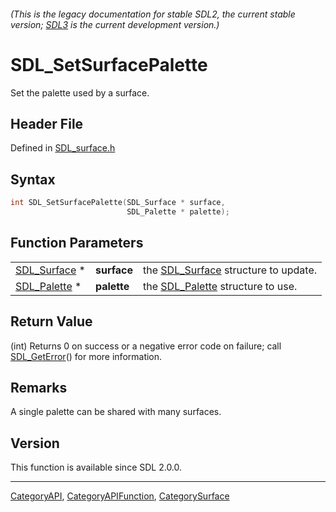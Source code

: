 ###### (This is the legacy documentation for stable SDL2, the current stable version; [SDL3](https://wiki.libsdl.org/SDL3/) is the current development version.)
# SDL_SetSurfacePalette

Set the palette used by a surface.

## Header File

Defined in [SDL_surface.h](https://github.com/libsdl-org/SDL/blob/SDL2/include/SDL_surface.h)

## Syntax

```c
int SDL_SetSurfacePalette(SDL_Surface * surface,
                          SDL_Palette * palette);
```

## Function Parameters

|                              |             |                                                     |
| ---------------------------- | ----------- | --------------------------------------------------- |
| [SDL_Surface](SDL_Surface) * | **surface** | the [SDL_Surface](SDL_Surface) structure to update. |
| [SDL_Palette](SDL_Palette) * | **palette** | the [SDL_Palette](SDL_Palette) structure to use.    |

## Return Value

(int) Returns 0 on success or a negative error code on failure; call
[SDL_GetError](SDL_GetError)() for more information.

## Remarks

A single palette can be shared with many surfaces.

## Version

This function is available since SDL 2.0.0.

----
[CategoryAPI](CategoryAPI), [CategoryAPIFunction](CategoryAPIFunction), [CategorySurface](CategorySurface)

